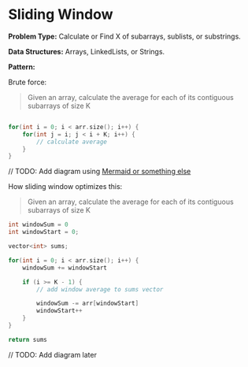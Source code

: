 # Sliding Window

**Problem Type:** Calculate or Find X of subarrays, sublists, or substrings.

**Data Structures:** Arrays, LinkedLists, or Strings.

**Pattern:**

Brute force:

> Given an array, calculate the average for each of its contiguous subarrays of size K

```C++

for(int i = 0; i < arr.size(); i++) {
    for(int j = i; j < i + K; i++) {
        // calculate average
    }
}

```

// TODO: Add diagram using [Mermaid or something else](https://docs.github.com/en/get-started/writing-on-github/working-with-advanced-formatting/creating-diagrams)

How sliding window optimizes this:

> Given an array, calculate the average for each of its contiguous subarrays of size K

```C++
int windowSum = 0
int windowStart = 0;

vector<int> sums;

for(int i = 0; i < arr.size(); i++) {
    windowSum += windowStart

    if (i >= K - 1) {
        // add window average to sums vector

        windowSum -= arr[windowStart]
        windowStart++
    }
}

return sums
```

// TODO: Add diagram later